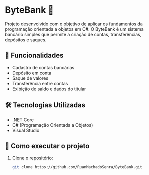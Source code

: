 # ByteBank 🏦

Projeto desenvolvido com o objetivo de aplicar os fundamentos da programação orientada a objetos em C#. O ByteBank é um sistema bancário simples que permite a criação de contas, transferências, depósitos e saques.

## 📌 Funcionalidades

- Cadastro de contas bancárias
- Depósito em conta
- Saque de valores
- Transferência entre contas
- Exibição de saldo e dados do titular

## 🛠️ Tecnologias Utilizadas

- .NET Core
- C# (Programação Orientada a Objetos)
- Visual Studio

## 🚀 Como executar o projeto

1. Clone o repositório:
   ```bash
   git clone https://github.com/RuanMachadoSenra/ByteBank.git
